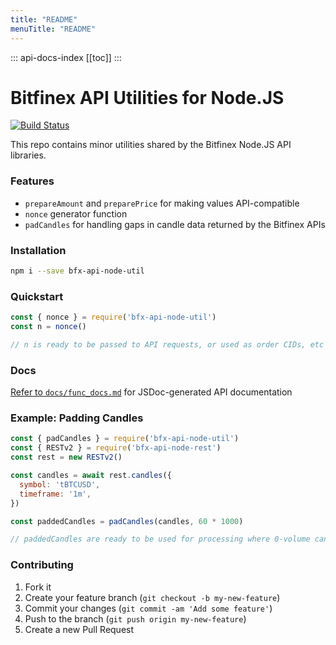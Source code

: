 ```yaml
---
title: "README"
menuTitle: "README"
---
```

::: api-docs-index
[[toc]]
:::
# Bitfinex API Utilities for Node.JS

[![Build Status](https://travis-ci.org/bitfinexcom/bfx-api-node-util.svg?branch=master)](https://travis-ci.org/bitfinexcom/bfx-api-node-util)

This repo contains minor utilities shared by the Bitfinex Node.JS API libraries.

### Features

* `prepareAmount` and `preparePrice` for making values API-compatible
* `nonce` generator function
* `padCandles` for handling gaps in candle data returned by the Bitfinex APIs

### Installation

```bash
npm i --save bfx-api-node-util
```

### Quickstart

```js
const { nonce } = require('bfx-api-node-util')
const n = nonce()

// n is ready to be passed to API requests, or used as order CIDs, etc
```

### Docs

[Refer to `docs/func_docs.md`](/docs/func_docs.md) for JSDoc-generated API documentation

### Example: Padding Candles

```js
const { padCandles } = require('bfx-api-node-util')
const { RESTv2 } = require('bfx-api-node-rest')
const rest = new RESTv2()

const candles = await rest.candles({
  symbol: 'tBTCUSD',
  timeframe: '1m',
})

const paddedCandles = padCandles(candles, 60 * 1000)

// paddedCandles are ready to be used for processing where 0-volume candles are required
```

### Contributing

1. Fork it
2. Create your feature branch (`git checkout -b my-new-feature`)
3. Commit your changes (`git commit -am 'Add some feature'`)
4. Push to the branch (`git push origin my-new-feature`)
5. Create a new Pull Request
